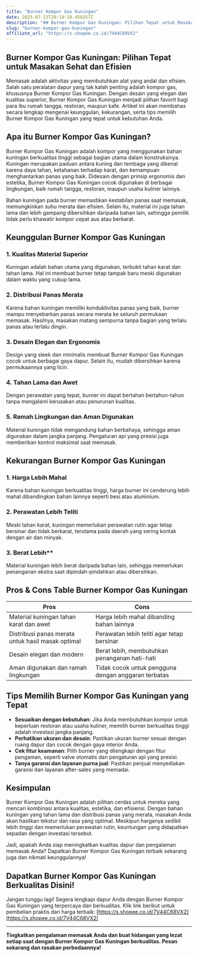 ```yaml
---
title: "Burner Kompor Gas Kuningan"
date: 2025-07-23T20:14:10.458357Z
description: "## Burner Kompor Gas Kuningan: Pilihan Tepat untuk Masakan Sehat dan Efisien..."
slug: "burner-kompor-gas-kuningan"
affiliate_url: "https://s.shopee.co.id/7V44C68VX2"
---
```

## Burner Kompor Gas Kuningan: Pilihan Tepat untuk Masakan Sehat dan Efisien

Memasak adalah aktivitas yang membutuhkan alat yang andal dan efisien. Salah satu peralatan dapur yang tak kalah penting adalah kompor gas, khususnya Burner Kompor Gas Kuningan. Dengan desain yang elegan dan kualitas superior, Burner Kompor Gas Kuningan menjadi pilihan favorit bagi para ibu rumah tangga, restoran, maupun kafe. Artikel ini akan membahas secara lengkap mengenai keunggulan, kekurangan, serta tips memilih Burner Kompor Gas Kuningan yang tepat untuk kebutuhan Anda.

## Apa itu Burner Kompor Gas Kuningan?

Burner Kompor Gas Kuningan adalah kompor yang menggunakan bahan kuningan berkualitas tinggi sebagai bagian utama dalam konstruksinya. Kuningan merupakan paduan antara kuning dan tembaga yang dikenal karena daya tahan, ketahanan terhadap karat, dan kemampuan menghantarkan panas yang baik. Didesain dengan prinsip ergonomis dan estetika, Burner Kompor Gas Kuningan cocok digunakan di berbagai lingkungan, baik rumah tangga, restoran, maupun usaha kuliner lainnya.

Bahan kuningan pada burner memastikan kestabilan panas saat memasak, memungkinkan suhu merata dan efisien. Selain itu, material ini juga tahan lama dan lebih gampang dibersihkan daripada bahan lain, sehingga pemilik tidak perlu khawatir kompor cepat aus atau berkarat.

## Keunggulan Burner Kompor Gas Kuningan

### 1. Kualitas Material Superior  
Kuningan adalah bahan utama yang digunakan, terbukti tahan karat dan tahan lama. Hal ini membuat burner tetap tampak baru meski digunakan dalam waktu yang cukup lama.

### 2. Distribusi Panas Merata  
Karena bahan kuningan memiliki konduktivitas panas yang baik, burner mampu menyebarkan panas secara merata ke seluruh permukaan memasak. Hasilnya, masakan matang sempurna tanpa bagian yang terlalu panas atau terlalu dingin.

### 3. Desain Elegan dan Ergonomis  
Design yang sleek dan minimalis membuat Burner Kompor Gas Kuningan cocok untuk berbagai gaya dapur. Selain itu, mudah dibersihkan karena permukaannya yang licin.

### 4. Tahan Lama dan Awet  
Dengan perawatan yang tepat, burner ini dapat bertahan bertahun-tahun tanpa mengalami kerusakan atau penurunan kualitas.

### 5. Ramah Lingkungan dan Aman Digunakan  
Material kuningan tidak mengandung bahan berbahaya, sehingga aman digunakan dalam jangka panjang. Pengaturan api yang presisi juga memberikan kontrol maksimal saat memasak.

## Kekurangan Burner Kompor Gas Kuningan

### 1. Harga Lebih Mahal  
Karena bahan kuningan berkualitas tinggi, harga burner ini cenderung lebih mahal dibandingkan bahan lainnya seperti besi atau aluminium.

### 2. Perawatan Lebih Teliti  
Meski tahan karat, kuningan memerlukan perawatan rutin agar tetap bersinar dan tidak berkarat, terutama pada daerah yang sering kontak dengan air dan minyak.

### 3. Berat Lebih**  
Material kuningan lebih berat daripada bahan lain, sehingga memerlukan penanganan ekstra saat dipindah-pindahkan atau dibersihkan.

## Pros & Cons Table Burner Kompor Gas Kuningan

| **Pros** | **Cons** |
| --- | --- |
| Material kuningan tahan karat dan awet | Harga lebih mahal dibanding bahan lainnya |
| Distribusi panas merata untuk hasil masak optimal | Perawatan lebih teliti agar tetap bersinar |
| Desain elegan dan modern | Berat lebih, membutuhkan penanganan hati-hati |
| Aman digunakan dan ramah lingkungan | Tidak cocok untuk pengguna dengan anggaran terbatas |

## Tips Memilih Burner Kompor Gas Kuningan yang Tepat

- **Sesuaikan dengan kebutuhan**: Jika Anda membutuhkan kompor untuk keperluan restoran atau usaha kuliner, memilih burner berkualitas tinggi adalah investasi jangka panjang.
- **Perhatikan ukuran dan desain**: Pastikan ukuran burner sesuai dengan ruang dapur dan cocok dengan gaya interior Anda.
- **Cek fitur keamanan**: Pilih burner yang dilengkapi dengan fitur pengaman, seperti valve otomatis dan pengaturan api yang presisi.
- **Tanya garansi dan layanan purna jual**: Pastikan penjual menyediakan garansi dan layanan after-sales yang memadai.

## Kesimpulan

Burner Kompor Gas Kuningan adalah pilihan cerdas untuk mereka yang mencari kombinasi antara kualitas, estetika, dan efisiensi. Dengan bahan kuningan yang tahan lama dan distribusi panas yang merata, masakan Anda akan hasilkan tekstur dan rasa yang optimal. Meskipun harganya sedikit lebih tinggi dan memerlukan perawatan rutin, keuntungan yang didapatkan sepadan dengan investasi tersebut.

Jadi, apakah Anda siap meningkatkan kualitas dapur dan pengalaman memasak Anda? Dapatkan Burner Kompor Gas Kuningan terbaik sekarang juga dan nikmati keunggulannya!

## Dapatkan Burner Kompor Gas Kuningan Berkualitas Disini!

Jangan tunggu lagi! Segera lengkapi dapur Anda dengan Burner Kompor Gas Kuningan yang terpercaya dan berkualitas. Klik link berikut untuk pembelian praktis dan harga terbaik: [https://s.shopee.co.id/7V44C68VX2](https://s.shopee.co.id/7V44C68VX2)

---

**Tingkatkan pengalaman memasak Anda dan buat hidangan yang lezat setiap saat dengan Burner Kompor Gas Kuningan berkualitas. Pesan sekarang dan rasakan perbedaannya!**